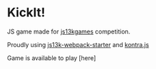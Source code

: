 # KickIt!

JS game made for [js13kgames](http://js13kgames.com/) competition.

Proudly using [js13k-webpack-starter](https://github.com/sz-piotr/js13k-webpack-starter) and [kontra.js](https://straker.github.io/kontra/)

Game is available to play [here]

